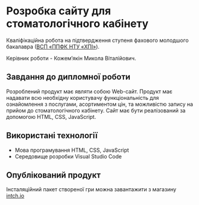 # Розробка сайту для стоматологічного кабінету

Кваліфікаційна робота на підтвердження ступеня фахового молодшого бакалавра ([ВСП «ППФК НТУ «ХПІ»](http://polytechnic.poltava.ua)).

Керівник роботи - Кожем’якін Микола Віталійович.

## Завдання до дипломної роботи 

 Розроблений продукт має являти собою Web-сайт. Продукт має  надавати всю необхідну користувачу функціональність для ознайомлення з послугами, асортиментом цін, та можливістю запису на прийом до стоматологічного кабінету. Сайт має бути реалізований за допомогою HTML, CSS, JavaScript.

## Використані технології

* Мова програмування  HTML, CSS, JavaScript
* Середовище розробки Visual Studio Code

## Опублікований продукт
Інсталяційний пакет створеної гри можна завантажити з магазину
[intch.io](http://itch.io)
